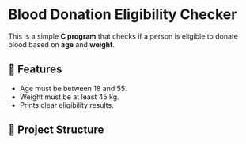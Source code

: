 # Blood Donation Eligibility Checker

This is a simple **C program** that checks if a person is eligible to donate blood based on **age** and **weight**.

## 🚀 Features
- Age must be between 18 and 55.
- Weight must be at least 45 kg.
- Prints clear eligibility results.

## 📂 Project Structure
